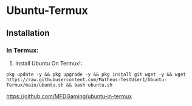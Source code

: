 # Ubuntu-Termux

## Installation
### In Termux:
1) Install Ubuntu On Termux!:
```
pkg update -y && pkg upgrade -y && pkg install git wget -y && wget https://raw.githubusercontent.com/Matheus-TestUser1/Ubuntu-Termux/main/ubuntu.sh && bash ubuntu.sh
```
https://github.com/MFDGaming/ubuntu-in-termux

